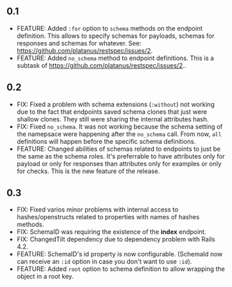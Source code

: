 0.1
---
- FEATURE: Added `:for` option to `schema` methods on the endpoint definition. This allows to specify schemas for payloads, schemas for responses and schemas for whatever. See: https://github.com/platanus/restspec/issues/2.
- FEATURE: Added `no_schema` method to endpoint definitions. This is a subtask of https://github.com/platanus/restspec/issues/2..

0.2
---
- FIX: Fixed a problem with schema extensions (`:without`) not working due to the fact that endpoints saved schema clones that just were shallow clones. They still were sharing the internal attributes hash.
- FIX: Fixed `no_schema`. It was not working because the schema setting of the namepsace were happening after the `no_schema` call. From now, `all` definitions will happen before the specific schema definitions.
- FEATURE: Changed abilities of schemas related to endpoints to just be the same as the schema roles. It's preferrable to have attributes only for payload or only for responses than attributes only for examples or only for checks. This is the new feature of the release.

0.3
---
- FIX: Fixed varios minor problems with internal access to hashes/openstructs related to properties with names of hashes methods.
- FIX: SchemaID was requiring the existence of the **index** endpoint.
- FIX: ChangedTilt dependency due to dependency problem with Rails 4.2.
- FEATURE: SchemaID's id property is now configurable. (SchemaId now can receive an `:id` option in case you don't want to use `:id`).
- FEATURE: Added `root` option to schema definition to allow wrapping the object in a root key.
